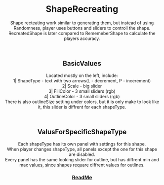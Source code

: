 <h1 align="center">ShapeRecreating</h1>
<p align="center">
Shape recteating work similar to generating them, but instead of using Randomness, player uses buttons and sliders to controll the shape.<br>
  RecreatedShape is later compared to RememeberShape to calculate the players accuracy.
</p>


<br>
<h2 align="center">BasicValues</h2>
<p align="center">
Located mostly on the left, include:<br>
1| ShapeType - text with two arrows(L - decrement, P - incerement)<br>
2| Scale - big slider<br>
3| FillColor - 3 small sliders (rgb)<br> 
4| OutlineColor - 3 small sliders (rgb)<br> 
There is also outlineSize setting under colors, but it is only make to look like it, this slider is diffrent for each shapeType.
</p>


<br>
<h2 align="center">ValusForSpecificShapeType</h2>
<p align="center">
Each shapeType has its own panel with settings for this shape.<br>
  When player changes shapeType, all panels except the one for this shape are disabled.<br>
Every panel has the same looking slider for outline, but has diffrent min and max values, since shapes requare diffrent values for outlines.
</p>




<h3 align="center">
  <a href="README.md">ReadMe</a>
</h3>
